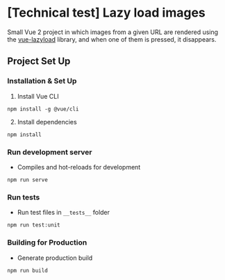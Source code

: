 # [Technical test] Lazy load images

Small Vue 2 project in which images from a given URL are rendered using the 
<a href="https://www.npmjs.com/package/vue-lazyload" target="_blank">vue-lazyload</a> library,
and when one of them is pressed, it disappears.

## Project Set Up

### Installation & Set Up

1. Install Vue CLI
```
npm install -g @vue/cli
```

2. Install dependencies
```
npm install
```

### Run development server

* Compiles and hot-reloads for development
```
npm run serve
```

### Run tests
* Run test files in `__tests__` folder
```
npm run test:unit
```

### Building for Production

* Generate production build
```
npm run build
```
